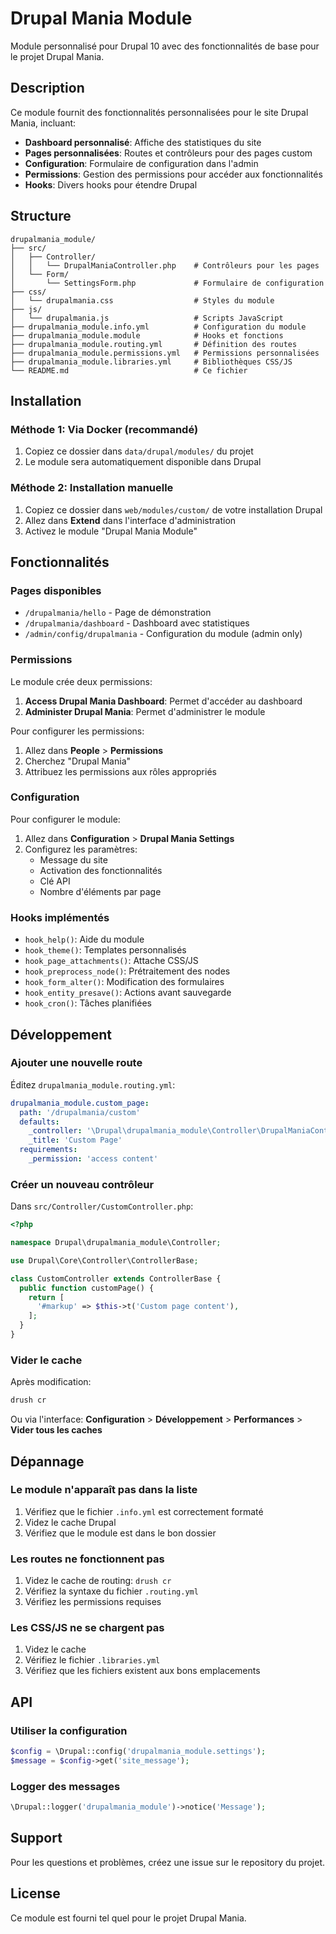 # Drupal Mania Module

Module personnalisé pour Drupal 10 avec des fonctionnalités de base pour le projet Drupal Mania.

## Description

Ce module fournit des fonctionnalités personnalisées pour le site Drupal Mania, incluant:

- **Dashboard personnalisé**: Affiche des statistiques du site
- **Pages personnalisées**: Routes et contrôleurs pour des pages custom
- **Configuration**: Formulaire de configuration dans l'admin
- **Permissions**: Gestion des permissions pour accéder aux fonctionnalités
- **Hooks**: Divers hooks pour étendre Drupal

## Structure

```
drupalmania_module/
├── src/
│   ├── Controller/
│   │   └── DrupalManiaController.php    # Contrôleurs pour les pages
│   └── Form/
│       └── SettingsForm.php             # Formulaire de configuration
├── css/
│   └── drupalmania.css                  # Styles du module
├── js/
│   └── drupalmania.js                   # Scripts JavaScript
├── drupalmania_module.info.yml          # Configuration du module
├── drupalmania_module.module            # Hooks et fonctions
├── drupalmania_module.routing.yml       # Définition des routes
├── drupalmania_module.permissions.yml   # Permissions personnalisées
├── drupalmania_module.libraries.yml     # Bibliothèques CSS/JS
└── README.md                            # Ce fichier
```

## Installation

### Méthode 1: Via Docker (recommandé)

1. Copiez ce dossier dans `data/drupal/modules/` du projet
2. Le module sera automatiquement disponible dans Drupal

### Méthode 2: Installation manuelle

1. Copiez ce dossier dans `web/modules/custom/` de votre installation Drupal
2. Allez dans **Extend** dans l'interface d'administration
3. Activez le module "Drupal Mania Module"

## Fonctionnalités

### Pages disponibles

- `/drupalmania/hello` - Page de démonstration
- `/drupalmania/dashboard` - Dashboard avec statistiques
- `/admin/config/drupalmania` - Configuration du module (admin only)

### Permissions

Le module crée deux permissions:

1. **Access Drupal Mania Dashboard**: Permet d'accéder au dashboard
2. **Administer Drupal Mania**: Permet d'administrer le module

Pour configurer les permissions:
1. Allez dans **People** > **Permissions**
2. Cherchez "Drupal Mania"
3. Attribuez les permissions aux rôles appropriés

### Configuration

Pour configurer le module:

1. Allez dans **Configuration** > **Drupal Mania Settings**
2. Configurez les paramètres:
   - Message du site
   - Activation des fonctionnalités
   - Clé API
   - Nombre d'éléments par page

### Hooks implémentés

- `hook_help()`: Aide du module
- `hook_theme()`: Templates personnalisés
- `hook_page_attachments()`: Attache CSS/JS
- `hook_preprocess_node()`: Prétraitement des nodes
- `hook_form_alter()`: Modification des formulaires
- `hook_entity_presave()`: Actions avant sauvegarde
- `hook_cron()`: Tâches planifiées

## Développement

### Ajouter une nouvelle route

Éditez `drupalmania_module.routing.yml`:

```yaml
drupalmania_module.custom_page:
  path: '/drupalmania/custom'
  defaults:
    _controller: '\Drupal\drupalmania_module\Controller\DrupalManiaController::customPage'
    _title: 'Custom Page'
  requirements:
    _permission: 'access content'
```

### Créer un nouveau contrôleur

Dans `src/Controller/CustomController.php`:

```php
<?php

namespace Drupal\drupalmania_module\Controller;

use Drupal\Core\Controller\ControllerBase;

class CustomController extends ControllerBase {
  public function customPage() {
    return [
      '#markup' => $this->t('Custom page content'),
    ];
  }
}
```

### Vider le cache

Après modification:

```bash
drush cr
```

Ou via l'interface: **Configuration** > **Développement** > **Performances** > **Vider tous les caches**

## Dépannage

### Le module n'apparaît pas dans la liste

1. Vérifiez que le fichier `.info.yml` est correctement formaté
2. Videz le cache Drupal
3. Vérifiez que le module est dans le bon dossier

### Les routes ne fonctionnent pas

1. Videz le cache de routing: `drush cr`
2. Vérifiez la syntaxe du fichier `.routing.yml`
3. Vérifiez les permissions requises

### Les CSS/JS ne se chargent pas

1. Videz le cache
2. Vérifiez le fichier `.libraries.yml`
3. Vérifiez que les fichiers existent aux bons emplacements

## API

### Utiliser la configuration

```php
$config = \Drupal::config('drupalmania_module.settings');
$message = $config->get('site_message');
```

### Logger des messages

```php
\Drupal::logger('drupalmania_module')->notice('Message');
```

## Support

Pour les questions et problèmes, créez une issue sur le repository du projet.

## License

Ce module est fourni tel quel pour le projet Drupal Mania.
